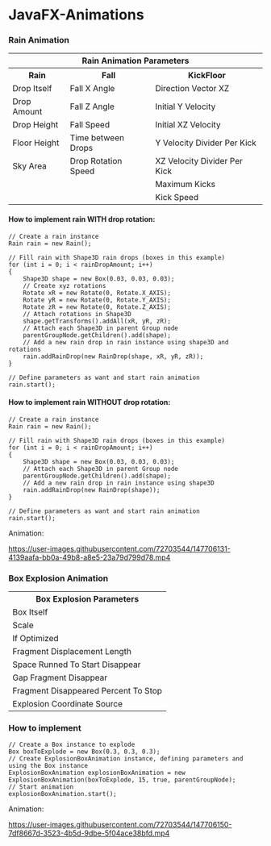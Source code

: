 # JavaFX-Animations

### Rain Animation

<table>
  <tr>
    <th colspan = 3>Rain Animation Parameters</tr>
  </tr>
  <tr>
    <th>Rain</th>
    <th>Fall</th>
    <th>KickFloor</th>
  </tr>
  <tr>
    <td>Drop Itself</td>
    <td>Fall X Angle</td>
    <td>Direction Vector XZ</td>
  </tr>
  <tr>
    <td>Drop Amount</td>
    <td>Fall Z Angle</td>
    <td>Initial Y Velocity</td>
  </tr>
  <tr>
    <td>Drop Height</td>
    <td>Fall Speed</td>
    <td>Initial XZ Velocity</td>
  </tr>
  <tr>
    <td>Floor Height</td>
    <td>Time between Drops</td>
    <td>Y Velocity Divider Per Kick</td>
  </tr>
  <tr>
    <td>Sky Area</td>
    <td>Drop Rotation Speed</td>
    <td>XZ Velocity Divider Per Kick</td>
  </tr>
  <tr>
    <td></td>
    <td></td>
    <td>Maximum Kicks</td>
  </tr>
  <tr>
    <td></td>
    <td></td>
    <td>Kick Speed</td>
  </tr>
</table>

#### How to implement rain WITH drop rotation:

```
// Create a rain instance
Rain rain = new Rain();

// Fill rain with Shape3D rain drops (boxes in this example)
for (int i = 0; i < rainDropAmount; i++)
{
    Shape3D shape = new Box(0.03, 0.03, 0.03);
    // Create xyz rotations
    Rotate xR = new Rotate(0, Rotate.X_AXIS);
    Rotate yR = new Rotate(0, Rotate.Y_AXIS);
    Rotate zR = new Rotate(0, Rotate.Z_AXIS);
    // Attach rotations in Shape3D
    shape.getTransforms().addAll(xR, yR, zR);
    // Attach each Shape3D in parent Group node
    parentGroupNode.getChildren().add(shape);
    // Add a new rain drop in rain instance using shape3D and rotations
    rain.addRainDrop(new RainDrop(shape, xR, yR, zR));
}

// Define parameters as want and start rain animation
rain.start();
```

#### How to implement rain WITHOUT drop rotation:

```
// Create a rain instance
Rain rain = new Rain();

// Fill rain with Shape3D rain drops (boxes in this example)
for (int i = 0; i < rainDropAmount; i++)
{
    Shape3D shape = new Box(0.03, 0.03, 0.03);
    // Attach each Shape3D in parent Group node
    parentGroupNode.getChildren().add(shape);
    // Add a new rain drop in rain instance using shape3D
    rain.addRainDrop(new RainDrop(shape));
}

// Define parameters as want and start rain animation
rain.start();
```

Animation:

https://user-images.githubusercontent.com/72703544/147706131-4139aafa-bb0a-49b8-a8e5-23a79d799d78.mp4

### Box Explosion Animation


<table>
  <tr>
    <th>Box Explosion Parameters</th>
  </tr>
  <tr>
    <td>Box Itself</td>
  </tr>
  <tr>
    <td>Scale</td>
  </tr>
  <tr>
    <td>If Optimized</td>
  </tr>
  <tr>
    <td>Fragment Displacement Length</td>
  </tr>
  <tr>
    <td>Space Runned To Start Disappear</td>
  </tr>
  <tr>
    <td>Gap Fragment Disappear</td>
  </tr>
  <tr>
    <td>Fragment Disappeared Percent To Stop</td>
  </tr>
  <tr>
    <td>Explosion Coordinate Source</td>
  </tr>
</table>

### How to implement

```
// Create a Box instance to explode
Box boxToExplode = new Box(0.3, 0.3, 0.3);
// Create ExplosionBoxAnimation instance, defining parameters and using the Box instance
ExplosionBoxAnimation explosionBoxAnimation = new ExplosionBoxAnimation(boxToExplode, 15, true, parentGroupNode);
// Start animation
explosionBoxAnimation.start();
```

Animation:

https://user-images.githubusercontent.com/72703544/147706150-7df8667d-3523-4b5d-9dbe-5f04ace38bfd.mp4


